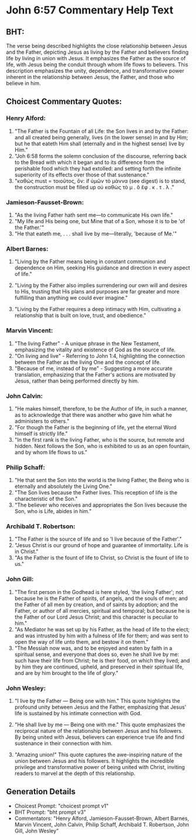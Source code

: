 # John 6:57 Commentary Help Text

## BHT:
The verse being described highlights the close relationship between Jesus and the Father, depicting Jesus as living by the Father and believers finding life by living in union with Jesus. It emphasizes the Father as the source of life, with Jesus being the conduit through whom life flows to believers. This description emphasizes the unity, dependence, and transformative power inherent in the relationship between Jesus, the Father, and those who believe in him.

## Choicest Commentary Quotes:
### Henry Alford:
1. "The Father is the Fountain of all Life: the Son lives in and by the Father: and all created being generally, lives (in the lower sense) in and by Him; but he that eateth Him shall (eternally and in the highest sense) live by Him." 
2. "Joh 6:58 forms the solemn conclusion of the discourse, referring back to the Bread with which it began and to its difference from the perishable food which they had extolled: and setting forth the infinite superiority of its effects over those of that sustenance." 
3. "καθώς must = τοιοῦτος, ὅν: if ὑμῶν τὸ μάννα (see digest) is to stand, the construction must be filled up οὐ καθὼς τὸ μ . ὃ ἔφ . κ . τ . λ ."

### Jamieson-Fausset-Brown:
1. "As the living Father hath sent me—to communicate His own life."
2. "My life and His being one, but Mine that of a Son, whose it is to be 'of the Father.'"
3. "He that eateth me, . . . shall live by me—literally, 'because of Me.'"

### Albert Barnes:
1. "Living by the Father means being in constant communion and dependence on Him, seeking His guidance and direction in every aspect of life."

2. "Living by the Father also implies surrendering our own will and desires to His, trusting that His plans and purposes are far greater and more fulfilling than anything we could ever imagine."

3. "Living by the Father requires a deep intimacy with Him, cultivating a relationship that is built on love, trust, and obedience."

### Marvin Vincent:
1. "The living Father" - A unique phrase in the New Testament, emphasizing the vitality and existence of God as the source of life.
2. "On living and live" - Referring to John 1:4, highlighting the connection between the Father as the living One and the concept of life.
3. "Because of me, instead of by me" - Suggesting a more accurate translation, emphasizing that the Father's actions are motivated by Jesus, rather than being performed directly by him.

### John Calvin:
1. "He makes himself, therefore, to be the Author of life, in such a manner, as to acknowledge that there was another who gave him what he administers to others."
2. "For though the Father is the beginning of life, yet the eternal Word himself is strictly life."
3. "In the first rank is the living Father, who is the source, but remote and hidden. Next follows the Son, who is exhibited to us as an open fountain, and by whom life flows to us."

### Philip Schaff:
1. "He that sent the Son into the world is the living Father, the Being who is eternally and absolutely the Living One." 
2. "The Son lives because the Father lives. This reception of life is the characteristic of the Son." 
3. "The believer who receives and appropriates the Son lives because the Son, who is Life, abides in him."

### Archibald T. Robertson:
1. "The Father is the source of life and so 'I live because of the Father'." 
2. "Jesus Christ is our ground of hope and guarantee of immortality. Life is in Christ." 
3. "As the Father is the fount of life to Christ, so Christ is the fount of life to us."

### John Gill:
1. "The first person in the Godhead is here styled, 'the living Father'; not because he is the Father of spirits, of angels, and the souls of men; and the Father of all men by creation, and of saints by adoption; and the Father, or author of all mercies, spiritual and temporal; but because he is the Father of our Lord Jesus Christ; and this character is peculiar to him."
2. "As Mediator he was set up by his Father, as the head of life to the elect; and was intrusted by him with a fulness of life for them; and was sent to open the way of life unto them, and bestow it on them."
3. "The Messiah now was, and to be enjoyed and eaten by faith in a spiritual sense, and everyone that does so, even he shall live by me: such have their life from Christ; he is their food, on which they lived; and by him they are continued, upheld, and preserved in their spiritual life, and are by him brought to the life of glory."

### John Wesley:
1. "I live by the Father — Being one with him." This quote highlights the profound unity between Jesus and the Father, emphasizing that Jesus' life is sustained by his intimate connection with God.

2. "He shall live by me — Being one with me." This quote emphasizes the reciprocal nature of the relationship between Jesus and his followers. By being united with Jesus, believers can experience true life and find sustenance in their connection with him.

3. "Amazing union!" This quote captures the awe-inspiring nature of the union between Jesus and his followers. It highlights the incredible privilege and transformative power of being united with Christ, inviting readers to marvel at the depth of this relationship.


## Generation Details
- Choicest Prompt: "choicest prompt v1"
- BHT Prompt: "bht prompt v3"
- Commentators: "Henry Alford, Jamieson-Fausset-Brown, Albert Barnes, Marvin Vincent, John Calvin, Philip Schaff, Archibald T. Robertson, John Gill, John Wesley"
